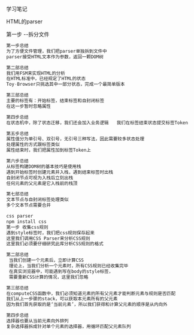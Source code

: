 学习笔记

HTML的parser

第一步 --拆分文件

```javascript
第一步总结
为了方便文件管理，我们把parser单独拆到文件中
parser接受HTML文本作为参数，返回一颗DOM树
```

```javascript
第二部总结
我们用FSM来实现HTML的分析
在HTML标准中，已经规定了HTML的状态
Toy-Browser只挑选其中一部分状态，完成一个最简单版本
```

```javascript
第三部总结
主要的标签有：开始标签，结束标签和自封闭标签
在这一步暂时忽略属性
```

```java
第四步总结
在状态机中，除了状态迁移，我们还会加入业务逻辑   我们在标签结束状态提交标签Token
```

```javascript
第五步总结
属性值分为单引号、双引号，无引号三种写法，因此需要较多状态处理
处理属性的方式跟标签类似
属性结束时，我们把属性加到标签Token上
```

```javascript
第六步总结
从标签构建DOM树的基本技巧是使用栈
遇到开始标签时创建元素并入栈，遇到结束标签时出栈
自封闭节点可视为入栈后立刻出栈
任何元素的父元素是它入栈前的栈顶
```

```javascript
第七部总结
文本节点与自封闭标签处理类似
多个文本节点需要合并
```

```javascript
css parser
npm install css
第一步 收集css规则
遇到style标签时，我们把css规则保存起来
这里我们调用CSS Parser来分析CSS规则
这里我们必须要仔细研究此库分析CSS规则的格式
```

```javascript
第二部总结
 当我们创建一个元素后，立即计算CSS
 理论上，当我们分析一个元素时，所有CSS规则已经收集完毕
 在真实浏览器中，可能遇到写在body的style标签，
 需要重新CSS计算的情况，这里我们忽略
```

```javascript
第三部总结
在computeCSS函数中，我们必须知道元素的所有父元素才能判断元素与规则是否匹配
我们从上一步骤的stack，可以获取本元素所有的父元素
因为我们首先获取的是‘当前元素’，所以我们获得和计算父元素的顺序是从内向外
```

```javascript
第四步总结
选择器也要从当前元素向外排列
复杂选择器拆成针对单个元素的选择器，用循环匹配父元素队列
```



